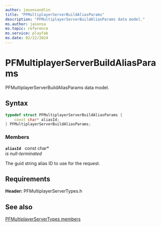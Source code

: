 ```yaml
---
author: jasonsandlin
title: "PFMultiplayerServerBuildAliasParams"
description: "PFMultiplayerServerBuildAliasParams data model."
ms.author: jasonsa
ms.topic: reference
ms.service: playfab
ms.date: 02/22/2024
---
```


# PFMultiplayerServerBuildAliasParams  

PFMultiplayerServerBuildAliasParams data model.  

## Syntax  
  
```cpp
typedef struct PFMultiplayerServerBuildAliasParams {  
    const char* aliasId;  
} PFMultiplayerServerBuildAliasParams;  
```
  
### Members  
  
**`aliasId`** &nbsp; const char*  
*is null-terminated*  
  
The guid string alias ID to use for the request.
  
  
## Requirements  
  
**Header:** PFMultiplayerServerTypes.h
  
## See also  
[PFMultiplayerServerTypes members](../pfmultiplayerservertypes_members.md)  

  
  
